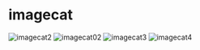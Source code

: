 # imagecat
![imagecat2](https://github.com/mslee98/imagecat/assets/94597019/e25c7b3b-da7f-4611-8b63-e75535cd3f04)
![imagecat02](https://github.com/mslee98/imagecat/assets/94597019/400467b9-6046-4140-bddf-18c65b1a2ccd)
![imagecat3](https://github.com/mslee98/imagecat/assets/94597019/6ef49b8f-f6cf-4294-8c5b-547addfdc68d)
![imagecat4](https://github.com/mslee98/imagecat/assets/94597019/2b36d89e-a492-428d-b58f-02bf5f506d46)
